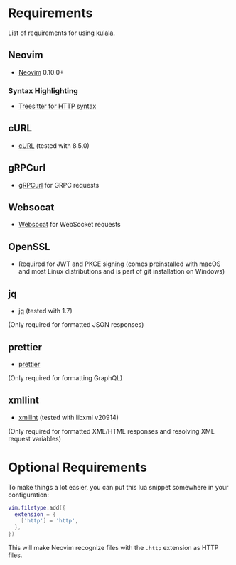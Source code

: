 # Requirements

List of requirements for using kulala.

## Neovim

- [Neovim](https://github.com/neovim/neovim) 0.10.0+

### Syntax Highlighting

- [Treesitter for HTTP syntax][ts]

## cURL

- [cURL](https://curl.se/) (tested with 8.5.0)

## gRPCurl

- [gRPCurl](https://github.com/fullstorydev/grpcurl) for GRPC requests

## Websocat

- [Websocat](https://github.com/vi/websocat) for WebSocket requests

## OpenSSL

- Required for JWT and PKCE signing (comes preinstalled with macOS and most Linux distributions and is part of git installation on Windows)

## jq

- [jq](https://stedolan.github.io/jq/) (tested with 1.7)

(Only required for formatted JSON responses)

## prettier

- [prettier](https://prettier.io)

(Only required for formatting GraphQL)

## xmllint

- [xmllint][xmllint] (tested with libxml v20914)

(Only required for formatted XML/HTML responses and
resolving XML request variables)

# Optional Requirements

To make things a lot easier,
you can put this lua snippet somewhere in your configuration:

```lua
vim.filetype.add({
  extension = {
    ['http'] = 'http',
  },
})
```

This will make Neovim recognize files with the `.http` extension as HTTP files.

[ts]: https://github.com/nvim-treesitter/nvim-treesitter?tab=readme-ov-file#supported-languages
[xmllint]: https://packages.ubuntu.com/noble/libxml2-utils
